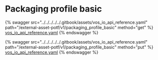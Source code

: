 # Packaging profile basic

{% swagger src="../../../../../.gitbook/assets/vos_io_api_reference.yaml" path="/external-asset-potf/v1/packaging_profile_basic" method="get" %}
[vos_io_api_reference.yaml](../../../../../.gitbook/assets/vos_io_api_reference.yaml)
{% endswagger %}

{% swagger src="../../../../../.gitbook/assets/vos_io_api_reference.yaml" path="/external-asset-potf/v1/packaging_profile_basic" method="put" %}
[vos_io_api_reference.yaml](../../../../../.gitbook/assets/vos_io_api_reference.yaml)
{% endswagger %}
